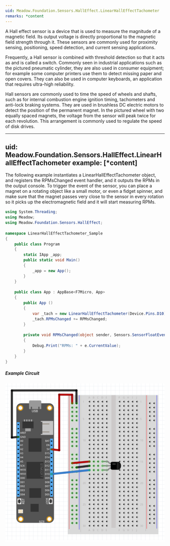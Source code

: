 ```yaml
---
uid: Meadow.Foundation.Sensors.HallEffect.LinearHallEffectTachometer
remarks: *content
---
```


A Hall effect sensor is a device that is used to measure the magnitude of a magnetic field. Its output voltage is directly proportional to the magnetic field strength through it. These sensors are commonly used for proximity sensing, positioning, speed detection, and current sensing applications.

Frequently, a Hall sensor is combined with threshold detection so that it acts as and is called a switch. Commonly seen in industrial applications such as the pictured pneumatic cylinder, they are also used in consumer equipment; for example some computer printers use them to detect missing paper and open covers. They can also be used in computer keyboards, an application that requires ultra-high reliability.

Hall sensors are commonly used to time the speed of wheels and shafts, such as for internal combustion engine ignition timing, tachometers and anti-lock braking systems. They are used in brushless DC electric motors to detect the position of the permanent magnet. In the pictured wheel with two equally spaced magnets, the voltage from the sensor will peak twice for each revolution. This arrangement is commonly used to regulate the speed of disk drives.

---
uid: Meadow.Foundation.Sensors.HallEffect.LinearHallEffectTachometer
example: [*content]
---

The following example instantiates a LinearHallEffectTachometer object, and registers the RPMsChanged event handler, and it outputs the RPMs in the output console. To trigger the event of the sensor, you can place a magnet on a rotating object like a small motor, or even a fidget spinner, and make sure that the magnet passes very close to the sensor in every rotation so it picks up the electromagnetic field and it will start measuring RPMs.

```csharp
using System.Threading;
using Meadow;
using Meadow.Foundation.Sensors.HallEffect;

namespace LinearHallEffectTachometer_Sample
{
    public class Program
    {
        static IApp _app; 
        public static void Main()
        {
            _app = new App();
        }
    }
    
    public class App : AppBase<F7Micro, App>
    {
        public App ()
        {
            var _tach = new LinearHallEffectTachometer(Device.Pins.D10);
            _tach.RPMsChanged += RPMsChanged;
        }

        private void RPMsChanged(object sender, Sensors.SensorFloatEventArgs e)
        {
            Debug.Print("RPMs: " + e.CurrentValue);
        }
    }
}
```

##### Example Circuit

![](/API_Assets/Meadow.Foundation.Sensors.HallEffect.LinearHallEffectTachometer/LinearHallEffectTachometer.svg)
